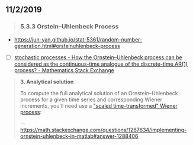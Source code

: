 





## 11/2/2019


> ### 5.3.3 Orstein–Uhlenbeck Process
>
- https://jun-yan.github.io/stat-5361/random-number-generation.html#orsteinuhlenbeck-process

- [ ] [stochastic processes - How the Ornstein–Uhlenbeck process can be considered as the continuous-time analogue of the discrete-time AR(1) process? - Mathematics Stack Exchange](https://math.stackexchange.com/questions/345773/how-the-ornstein-uhlenbeck-process-can-be-considered-as-the-continuous-time-anal)


> **3\. Analytical solution**
> 
> To compute the full analytical solution of an Ornstein–Uhlenbeck process for a given time series and corresponding Wiener increments, you'll need use a ["scaled time-transformed" Wiener process](http://en.wikipedia.org/wiki/Ornstein-Uhlenbeck_process#Alternative_representation_for_nonstationary_processes):
>
> -- https://math.stackexchange.com/questions/1287634/implementing-ornstein-uhlenbeck-in-matlab#answer-1288406
